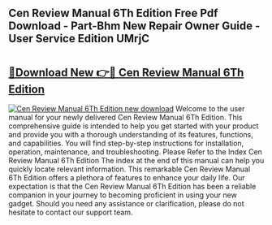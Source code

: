 ## Cen Review Manual 6Th Edition Free Pdf Download - Part-Bhm New Repair Owner Guide - User Service Edition UMrjC

# <h2><a href="http://bc40569.oget.top/?id=Cen+Review+Manual+6Th+Edition">🔗Download New 👉🔴 Cen Review Manual 6Th Edition</a></h2>

[![Cen Review Manual 6Th Edition new download](https://i.imgur.com/5g1atiW.png)](http://bc40569.oget.top/?id=Cen+Review+Manual+6Th+Edition)
Welcome to the user manual for your newly delivered Cen Review Manual 6Th Edition. This comprehensive guide is intended to help you get started with your product and provide you with a thorough understanding of its features, functions, and capabilities. You will find step-by-step instructions for installation, operation, maintenance, and troubleshooting. Please Refer to the Index Cen Review Manual 6Th Edition The index at the end of this manual can help you quickly locate relevant information. This remarkable Cen Review Manual 6Th Edition offers a plethora of features to enhance your daily life. Our expectation is that the Cen Review Manual 6Th Edition has been a reliable companion in your journey to becoming proficient in using your new gadget. Should you need any assistance or clarification, please do not hesitate to contact our support team.
